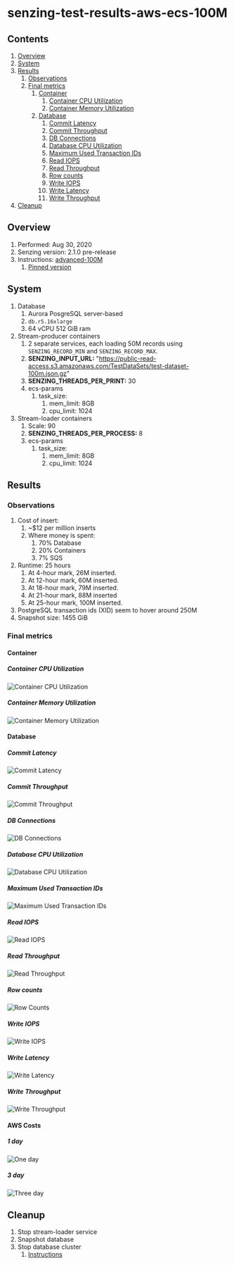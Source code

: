 # senzing-test-results-aws-ecs-100M

## Contents

1. [Overview](#overview)
1. [System](#system)
1. [Results](#results)
    1. [Observations](#observations)
    1. [Final metrics](#final-metrics)
        1. [Container](#container)
            1. [Container CPU Utilization](#container-cpu-utilization)
            1. [Container Memory Utilization](#container-memory-utilization)
        1. [Database](#database)
            1. [Commit Latency](#commit-latency)
            1. [Commit Throughput](#commit-throughput)
            1. [DB Connections](#db-connections)
            1. [Database CPU Utilization](#database-cpu-utilization)
            1. [Maximum Used Transaction IDs](#maximum-used-transaction-ids)
            1. [Read IOPS](#read-iops)
            1. [Read Throughput](#read-throughput)
            1. [Row counts](#row-counts)
            1. [Write IOPS](#write-iops)
            1. [Write Latency](#write-latency)
            1. [Write Throughput](#write-throughput)
1. [Cleanup](#cleanup)

## Overview

1. Performed: Aug 30, 2020
1. Senzing version: 2.1.0 pre-release
1. Instructions:
   [advanced-100M](https://github.com/senzing-garage/docker-compose-aws-ecscli-demo/tree/master/docs/advanced-100M)
    1. [Pinned version](https://github.com/senzing-garage/docker-compose-aws-ecscli-demo/tree/2be5a2668e7ae9ae576b5e8cd2488289e2ae8c57/docs/advanced-100M)

## System

1. Database
    1. Aurora PosgreSQL server-based
    1. `db.r5.16xlarge`
    1. 64 vCPU  512 GiB ram
1. Stream-producer containers
    1. 2 separate services, each loading 50M records using `SENZING_RECORD_MIN` and `SENZING_RECORD_MAX`.
    1. **SENZING_INPUT_URL:** "https://public-read-access.s3.amazonaws.com/TestDataSets/test-dataset-100m.json.gz"
    1. **SENZING_THREADS_PER_PRINT:** 30
    1. ecs-params
        1. task_size:
            1. mem_limit: 8GB
            1. cpu_limit: 1024
1. Stream-loader containers
    1. Scale: 90
    1. **SENZING_THREADS_PER_PROCESS:** 8
    1. ecs-params
        1. task_size:
            1. mem_limit: 8GB
            1. cpu_limit: 1024

## Results

### Observations

1. Cost of insert:
    1. ~$12 per million inserts
    1. Where money is spent:
        1. 70% Database
        1. 20% Containers
        1. 7% SQS
1. Runtime: 25 hours
    1. At  4-hour mark, 26M inserted.
    1. At 12-hour mark, 60M inserted.
    1. At 18-hour mark, 79M inserted.
    1. At 21-hour mark, 88M inserted
    1. At 25-hour mark, 100M inserted.
1. PostgreSQL transaction ids (XID) seem to hover around 250M
1. Snapshot size: 1455 GiB

### Final metrics

#### Container

##### Container CPU Utilization

![Container CPU Utilization](images-final/container-CPU-Utilization.png "Container CPU Utilization")

##### Container Memory Utilization

![Container Memory Utilization](images-final/container-Memory-Utilization.png "Container Memory Utilization")

#### Database

##### Commit Latency

![Commit Latency](images-final/database-Commit-Latency.png "Commit Latency")

##### Commit Throughput

![Commit Throughput](images-final/database-Commit-Throughput.png "Commit Throughput")

##### DB Connections

![DB Connections](images-final/database-DB-Connections.png "DB Connections")

##### Database CPU Utilization

![Database CPU Utilization](images-final/database-CPU-Utilization.png "Database CPU Utilization")

##### Maximum Used Transaction IDs

![Maximum Used Transaction IDs](images-final/database-Maximum-Used-Transaction-IDs.png "Maximum Used Transaction IDs")

##### Read IOPS

![Read IOPS](images-final/database-Read-IOPS.png "Read IOPS")

##### Read Throughput

![Read Throughput](images-final/database-Read-Throughput.png "Read Throughput")

##### Row counts

![Row Counts](images-final/database-row-counts.png "Row Counts")

##### Write IOPS

![Write IOPS](images-final/database-Write-IOPS.png "Write IOPS")

##### Write Latency

![Write Latency](images-final/database-Write-Latency.png "Write Latency")

##### Write Throughput

![Write Throughput](images-final/database-Write-Throughput.png "Write Throughput")

#### AWS Costs

##### 1 day

![One day](images-final/aws-cost-1-day.png "One day")

##### 3 day

![Three day](images-final/aws-cost-3-day.png "Three day")

## Cleanup

1. Stop stream-loader service
1. Snapshot database
1. Stop database cluster
    1. [Instructions](https://docs.aws.amazon.com/AmazonRDS/latest/AuroraUserGuide/aurora-cluster-stop-start.html)
